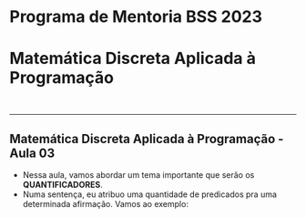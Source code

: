 # Programa de Mentoria BSS 2023
# Matemática Discreta Aplicada à Programação

``` ```

___

## Matemática Discreta Aplicada à Programação - Aula 03

- Nessa aula, vamos abordar um tema importante que serão os **QUANTIFICADORES**.
- Numa sentença, eu atribuo uma quantidade de predicados pra uma determinada afirmação. Vamos ao exemplo:
